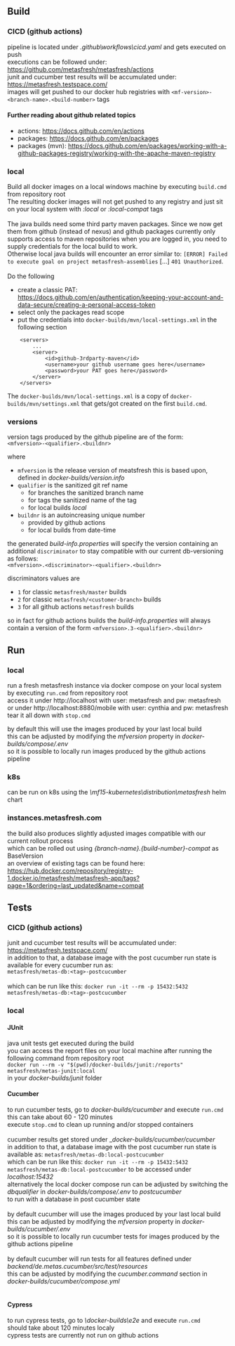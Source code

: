 
## Build

### CICD (github actions)
pipeline is located under *.github\workflows\cicd.yaml* and gets executed on push<br>
executions can be followed under: https://github.com/metasfresh/metasfresh/actions<br>
junit and cucumber test results will be accumulated under: https://metasfresh.testspace.com/<br>
images will get pushed to our docker hub registries with `<mf-version>-<branch-name>.<build-number>` tags<br>

#### Further reading about github related topics

- actions: https://docs.github.com/en/actions
- packages: https://docs.github.com/en/packages
- packages (mvn): https://docs.github.com/en/packages/working-with-a-github-packages-registry/working-with-the-apache-maven-registry

### local
Build all docker images on a local windows machine by executing ```build.cmd``` from repository root<br>
The resulting docker images will not get pushed to any registry and just sit on your local system with _:local_ or _:local-compat_ tags<br>
<br>
The java builds need some third party maven packages. Since we now get them from github (instead of nexus) and github packages currently only supports access to maven repositories when you are logged in, you need to supply credentials for the local build to work.<br>
Otherwise local java builds will encounter an error similar to:<bt>
`[ERROR] Failed to execute goal on project metasfresh-assemblies` [...] `401 Unauthorized`.<br>
<br>
Do the following
* create a classic PAT: https://docs.github.com/en/authentication/keeping-your-account-and-data-secure/creating-a-personal-access-token
* select only the packages read scope
* put the credentials into `docker-builds/mvn/local-settings.xml` in the following section
```
	<servers>
		...
		<server>
			<id>github-3rdparty-maven</id>
			<username>your github username goes here</username>
			<password>your PAT goes here</password>
		</server>
	</servers>
```
The `docker-builds/mvn/local-settings.xml` is a copy of `docker-builds/mvn/settings.xml` that gets/got created on the first `build.cmd`.

### versions

version tags produced by the github pipeline are of the form:<br>
`<mfversion>-<qualifier>.<buildnr>`

where
* `mfversion` is the release version of meatsfresh this is based upon, defined in *docker-builds/version.info*
* `qualifier` is the sanitized git ref name
  * for branches the sanitized branch name
  * for tags the sanitized name of the tag
  * for local builds *local*
* `buildnr` is an autoincreasing unique number
  * provided by github actions
  * for local builds from date-time 

the generated *build-info.properties* will specify the version containing an additional `discriminator` to stay compatible with our current db-versioning as follows:<br>
`<mfversion>.<discriminator>-<qualifier>.<buildnr>`

discriminators values are
* `1` for classic `metasfresh/master` builds
* `2` for classic `metasfresh/<customer-branch>` builds
* `3` for all github actions `metasfresh` builds

so in fact for github actions builds the *build-info.properties* will always contain a version of the form
`<mfversion>.3-<qualifier>.<buildnr>`

## Run

### local
run a fresh metasfresh instance via docker compose on your local system by executing ```run.cmd``` from repository root<br>
access it under http://localhost with user: metasfresh and pw: metasfresh<br>
or under http://localhost:8880/mobile with user: cynthia and pw: metasfresh<br>
tear it all down with ```stop.cmd```<br>

by default this will use the images produced by your last local build<br>
this can be adjusted by modifying the *mfversion* property in _docker-builds/compose/.env_<br>
so it is possible to locally run images produced by the github actions pipeline<br>

### k8s
can be run on k8s using the _\mf15-kubernetes\distribution\metasfresh_ helm chart<br>

### instances.metasfresh.com
the build also produces slightly adjusted images compatible with our current rollout process<br>
which can be rolled out using _{branch-name}.{build-number}-compat_ as BaseVersion<br>
an overview of existing tags can be found here: https://hub.docker.com/repository/registry-1.docker.io/metasfresh/metasfresh-app/tags?page=1&ordering=last_updated&name=compat<br>


## Tests

### CICD (github actions)
junit and cucumber test results will be accumulated under: https://metasfresh.testspace.com/<br>
in addition to that, a database image with the post cucumber run state is available for every cucumber run as:<br>
`metasfresh/metas-db:<tag>-postcucumber`<br>
<br>
which can be run like this: ```docker run -it --rm -p 15432:5432 metasfresh/metas-db:<tag>-postcucumber```

### local

#### JUnit
java unit tests get executed during the build<br>
you can access the report files on your local machine after running the following command from repository root<br>
```docker run --rm -v "$(pwd)/docker-builds/junit:/reports" metasfresh/metas-junit:local```<br>
in your _docker-builds/junit_ folder<br>

#### Cucumber
to run cucumber tests, go to _docker-builds/cucumber_ and execute ```run.cmd```<br>
this can take about 60 - 120 minutes<br>
execute ```stop.cmd``` to clean up running and/or stopped containers<br>
<br>
cucumber results get stored under __docker-builds/cucumber/cucumber_<br>
in addition to that, a database image with the post cucumber run state is available as: `metasfresh/metas-db:local-postcucumber`<br>
which can be run like this: ```docker run -it --rm -p 15432:5432 metasfresh/metas-db:local-postcucumber```
to be accessed under *localhost:15432*<br>
alternatively the local docker compose run can be adjusted by switching the *dbqualifier* in _docker-builds/compose/.env_ to *postcucumber*<br>
to run with a database in post cucumber state<br>
<br>
by default cucumber will use the images produced by your last local build<br>
this can be adjusted by modifying the *mfversion* property in _docker-builds/cucumber/.env_<br>
so it is possible to locally run cucumber tests for images produced by the github actions pipeline<br>
<br>
by default cucumber will run tests for all features defined under _backend/de.metas.cucumber/src/test/resources_<br>
this can be adjusted by modifying the *cucumber.command* section in _docker-builds/cucumber/compose.yml_<br>
<br>

#### Cypress
to run cypress tests, go to *\docker-builds\e2e* and execute ```run.cmd```<br>
should take about 120 minutes localy<br>
cypress tests are currently not run on github actions<br>
